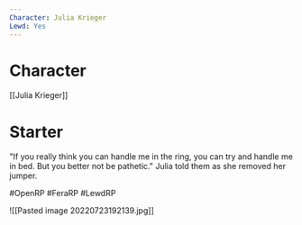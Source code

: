 ```yaml
---
Character: Julia Krieger
Lewd: Yes
---
```

# Character
[[Julia Krieger]]

# Starter
"If you really think you can handle me in the ring, you can try and handle me in bed. But you better not be pathetic." Julia told them as she removed her jumper.


#OpenRP #FeraRP #LewdRP 

![[Pasted image 20220723192139.jpg]]